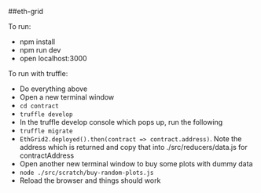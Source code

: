 ##eth-grid

To run:

- npm install
- npm run dev
- open localhost:3000

To run with truffle:

- Do everything above
- Open a new terminal window
- `cd contract`
- `truffle develop`
- In the truffle develop console which pops up, run the following
- `truffle migrate`
- `EthGrid2.deployed().then(contract => contract.address)`. Note the address which is returned and copy that into ./src/reducers/data.js for contractAddress
- Open another new terminal window to buy some plots with dummy data
- `node ./src/scratch/buy-random-plots.js`
- Reload the browser and things should work